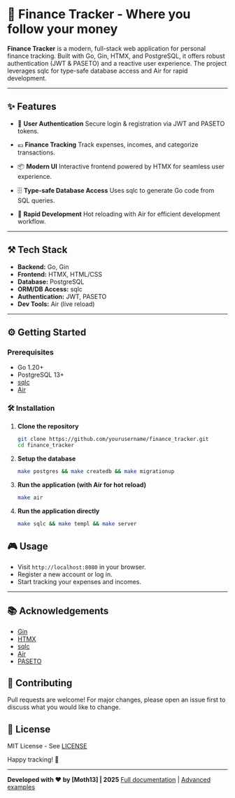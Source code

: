 # 🚀 Finance Tracker - Where you follow your money

**Finance Tracker** is a modern, full-stack web application for personal finance tracking. Built with Go, Gin, HTMX, and PostgreSQL, it offers robust authentication (JWT & PASETO) and a reactive user experience. The project leverages sqlc for type-safe database access and Air for rapid development.

---

## ✨ Features

- 🔐 **User Authentication**
  Secure login & registration via JWT and PASETO tokens.

- 💶 **Finance Tracking**
  Track expenses, incomes, and categorize transactions.

- 📦 **Modern UI**
  Interactive frontend powered by HTMX for seamless user experience.

- 🗄️ **Type-safe Database Access**
  Uses sqlc to generate Go code from SQL queries.

- 💨 **Rapid Development**
  Hot reloading with Air for efficient development workflow.

---

## ⚒️ Tech Stack

- **Backend:** Go, Gin
- **Frontend:** HTMX, HTML/CSS
- **Database:** PostgreSQL
- **ORM/DB Access:** sqlc
- **Authentication:** JWT, PASETO
- **Dev Tools:** Air (live reload)

---

## ⚙️ Getting Started

### Prerequisites

- Go 1.20+
- PostgreSQL 13+
- [sqlc](https://sqlc.dev/)
- [Air](https://github.com/cosmtrek/air)

### 🛠 Installation

1. **Clone the repository**
   ```bash
   git clone https://github.com/yourusername/finance_tracker.git
   cd finance_tracker
   ```

2. **Setup the database**
   ```bash
   make postgres && make createdb && make migrationup
   ```

3. **Run the application (with Air for hot reload)**
   ```bash
   make air
   ```

4. **Run the application directly**
   ```bash
   make sqlc && make templ && make server
   ```


## 🎮 Usage

- Visit `http://localhost:8080` in your browser.
- Register a new account or log in.
- Start tracking your expenses and incomes.

---


## 📚 Acknowledgements
- [Gin](https://github.com/gin-gonic/gin)
- [HTMX](https://htmx.org/)
- [sqlc](https://sqlc.dev/)
- [Air](https://github.com/cosmtrek/air)
- [PASETO](https://paseto.io/)

## 🤝 Contributing
Pull requests are welcome! For major changes, please open an issue first to discuss what you would like to change.

## 📄 License
MIT License - See [LICENSE](LICENSE)

Happy tracking! 🚀

---

**Developed with ❤️ by [Moth13] | 2025**
[Full documentation](docs/) | [Advanced examples](examples/)
